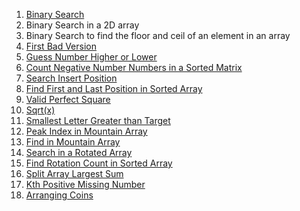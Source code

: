 

1. [Binary Search](https://leetcode.com/problems/binary-search/description/)
2. Binary Search in a 2D array
3. Binary Search to find the floor and ceil of an element in an array
4. [First Bad Version](https://leetcode.com/problems/first-bad-version/)
5. [Guess Number Higher or Lower](https://leetcode.com/problems/guess-number-higher-or-lower/description/)
6. [Count Negative Number Numbers in a Sorted Matrix](https://leetcode.com/problems/count-negative-numbers-in-a-sorted-matrix/description/)
7. [Search Insert Position](https://leetcode.com/problems/search-insert-position/)
8. [Find First and Last Position in Sorted Array](https://leetcode.com/problems/find-first-and-last-position-of-element-in-sorted-array/)
9. [Valid Perfect Square](https://leetcode.com/problems/valid-perfect-square/)
10. [Sqrt(x)](https://leetcode.com/problems/sqrtx/description/)
11. [Smallest Letter Greater than Target](https://leetcode.com/problems/find-smallest-letter-greater-than-target/)
12. [Peak Index in Mountain Array](https://leetcode.com/problems/find-peak-element/description/)
13. [Find in Mountain Array](https://leetcode.com/problems/find-in-mountain-array/)
14. [Search in a Rotated Array](https://leetcode.com/problems/search-in-rotated-sorted-array/)
15. [Find Rotation Count in Sorted Array](https://www.geeksforgeeks.org/find-rotation-count-rotated-sorted-array/)
16. [Split Array Largest Sum](https://leetcode.com/problems/split-array-largest-sum/)
17. [Kth Positive Missing Number](https://leetcode.com/problems/kth-missing-positive-number/description/)
18. [Arranging Coins](https://leetcode.com/problems/arranging-coins/description/)

